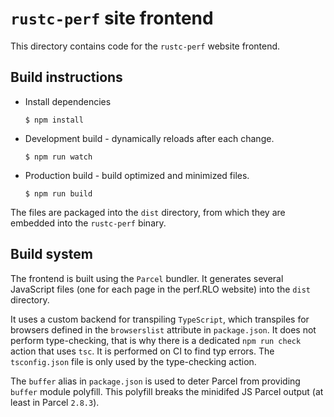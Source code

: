 # `rustc-perf` site frontend
This directory contains code for the `rustc-perf` website frontend.

## Build instructions
- Install dependencies
   ```console
   $ npm install
   ```
- Development build - dynamically reloads after each change.
    ```console
    $ npm run watch
    ```
- Production build - build optimized and minimized files.
    ```console
    $ npm run build
    ```

The files are packaged into the `dist` directory, from which they are embedded into the `rustc-perf`
binary.

## Build system
The frontend is built using the `Parcel` bundler. It generates several JavaScript files (one for each
page in the perf.RLO website) into the `dist` directory.

It uses a custom backend for transpiling `TypeScript`, which transpiles for browsers defined in
the `browserslist` attribute in `package.json`. It does not perform type-checking, that is why
there is a dedicated `npm run check` action that uses `tsc`. It is performed on CI to find typ errors.
The `tsconfig.json` file is only used by the type-checking action.

The `buffer` alias in `package.json` is used to deter Parcel from providing `buffer` module 
polyfill. This polyfill breaks the minidifed JS Parcel output (at least in Parcel `2.8.3`).
